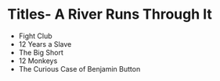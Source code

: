 # Titles- A River Runs Through It
- Fight Club
- 12 Years a Slave
- The Big Short
- 12 Monkeys
- The Curious Case of Benjamin Button
 
